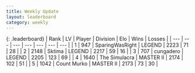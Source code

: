 ```yaml
---
title: Weekly Update
layout: leaderboard
category: weekly
---
```


{: .leaderboard}
| Rank | LV | Player | Division | Elo | Wins | Losses |
| --- | --- | --- | --- | --- | --- | --- |
| <span data-change="-">1</span> | 947 | <span title="ID: 402846">SparingWasRight</span> | LEGEND | <span data-change="-">2223</span> | <span data-change="-">71</span> | <span data-change="-">28</span> |
| <span data-change="0">2</span> | 2148 | <span title="ID: 353063">Sktima</span> | LEGEND | <span data-change="217">2217</span> | <span data-change="41">59</span> | <span data-change="7">16</span> |
| <span data-change="33">3</span> | 707 | <span title="ID: 54134">cungadero</span> | LEGEND | <span data-change="398">2205</span> | <span data-change="116">123</span> | <span data-change="60">69</span> |
| <span data-change="11">4</span> | 1640 | <span title="ID: 366840">The Simulacra</span> | MASTER II | <span data-change="299">2174</span> | <span data-change="93">102</span> | <span data-change="48">51</span> |
| <span data-change="-">5</span> | 1042 | <span title="ID: 498323">Count Murko</span> | MASTER II | <span data-change="-">2173</span> | <span data-change="-">73</span> | <span data-change="-">30</span> |